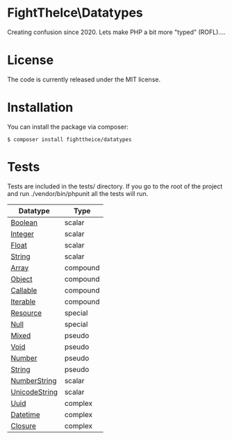 # FightTheIce\Datatypes

Creating confusion since 2020. Lets make PHP a bit more "typed" (ROFL)....

# License
The code is currently released under the MIT license. 

# Installation

You can install the package via composer:

```
$ composer install fighttheice/datatypes
```

# Tests
Tests are included in the tests/ directory. If you go to the root of the project and run
./vendor/bin/phpunit all the tests will run.

Datatype                                   | Type          
------------------------------------------ | --------------------------------------
[Boolean](docs/Scalar/Booleans.md)                | scalar        
[Integer](docs/Scalar/Integers.md)                | scalar        
[Float](docs/Scalar/Floats.md)                    | scalar        
[String](docs/Scalar/Strings.md)                  | scalar        
[Array](docs/Compound/Arrays.md)                    | compound      
[Object](docs/Compound/Objects.md)                  | compound      
[Callable](docs/Compound/Callables.md)              | compound      
[Iterable](docs/Compound/Iterables.md)              | compound      
[Resource](docs/Special/Resources.md)              | special       
[Null](docs/Special/Nulls.md)                      | special       
[Mixed](docs/Pseudo/Mixeds.md)                    | pseudo        
[Void](docs/Pseudo/Voids.md)                      | pseudo        
[Number](docs/Pseudo/Numbers.md)                  | pseudo
[String](docs/Pseudo/PseudoStrings.md)            | pseudo
[NumberString](docs/Scalar/NumberStrings.md)      | scalar
[UnicodeString](docs/Scalar/UnicodeStrings.md)    | scalar
[Uuid](docs/Complex/Uuids.md)                      | complex
[Datetime](docs/Complex/Datetimes.md)              | complex
[Closure](docs/Complex/Closures.md)                | complex